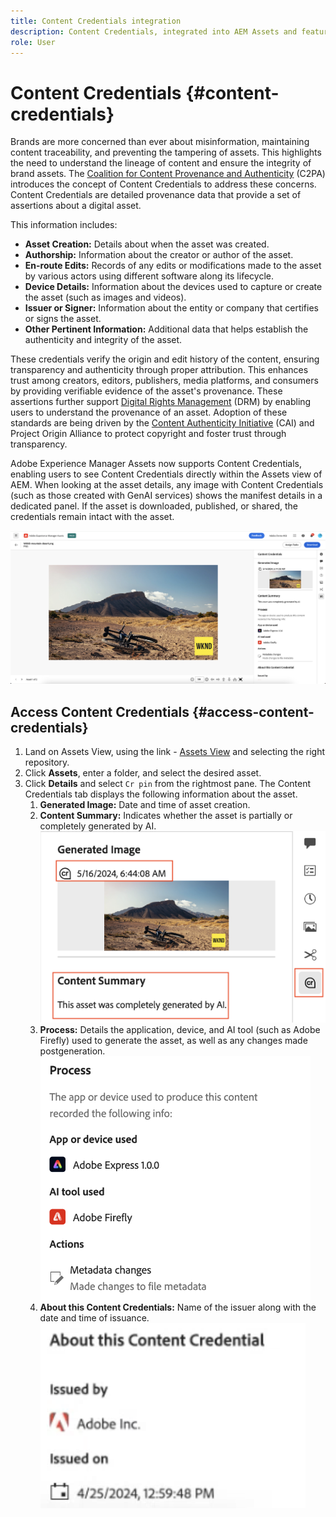 ```yaml
---
title: Content Credentials integration
description: Content Credentials, integrated into AEM Assets and featured within the AEM Assets View, prevent misinformation by maintaining content traceability throughout its lifecycle. This enhances content authenticity, reliability, and trust among users.
role: User
---
```


# Content Credentials {#content-credentials}

Brands are more concerned than ever about misinformation, maintaining content traceability, and preventing the tampering of assets. This highlights the need to understand the lineage of content and ensure the integrity of brand assets. The [Coalition for Content Provenance and Authenticity](https://c2pa.org/specifications/specifications/1.1/specs/C2PA_Specification.html#_trust_model) (C2PA) introduces the concept of Content Credentials to address these concerns. Content Credentials are detailed provenance data that provide a set of assertions about a digital asset.

This information includes: 

* **Asset Creation:** Details about when the asset was created. 
* **Authorship:** Information about the creator or author of the asset. 
* **En-route Edits:** Records of any edits or modifications made to the asset by various actors using different software along its lifecycle. 
* **Device Details:** Information about the devices used to capture or create the asset (such as images and videos). 
* **Issuer or Signer:** Information about the entity or company that certifies or signs the asset. 
* **Other Pertinent Information:** Additional data that helps establish the authenticity and integrity of the asset. 

These credentials verify the origin and edit history of the content, ensuring transparency and authenticity through proper attribution. This enhances trust among creators, editors, publishers, media platforms, and consumers by providing verifiable evidence of the asset's provenance. These assertions further support [Digital Rights Management](https://www.fortinet.com/resources/cyberglossary/digital-rights-management-drm) (DRM) by enabling users to understand the provenance of an asset. Adoption of these standards are being driven by the [Content Authenticity Initiative](https://opensource.contentauthenticity.org/docs/getting-started/) (CAI) and Project Origin Alliance to protect copyright and foster trust through transparency.
 
Adobe Experience Manager Assets now supports Content Credentials, enabling users to see Content Credentials directly within the Assets view of AEM. When looking at the asset details, any image with Content Credentials (such as those created with GenAI services) shows the manifest details in a dedicated panel. If the asset is downloaded, published, or shared, the credentials remain intact with the asset.

![assets](/help/assets/assets/content-credentials.png)

## Access Content Credentials {#access-content-credentials}  

1. Land on Assets View, using the link - [Assets View](https://experience.adobe.com/#/assets) and selecting the right repository. 
1. Click **Assets**, enter a folder, and select the desired asset. 
1. Click **Details** and select `Cr pin` from the rightmost pane. The Content Credentials tab displays the following information about the asset.  
    1. **Generated Image:** Date and time of asset creation. 
    1. **Content Summary:** Indicates whether the asset is partially or completely generated by AI.
    ![content credentials](/help/assets/assets/content-credentials1.png)
    1. **Process:** Details the application, device, and AI tool (such as Adobe Firefly) used to generate the asset, as well as any changes made postgeneration.
    ![process](/help/assets/assets/CR-Process.png)
    1. **About this Content Credentials:** Name of the issuer along with the date and time of issuance. 
    ![issuer](/help/assets/assets/CR-issuer.png)